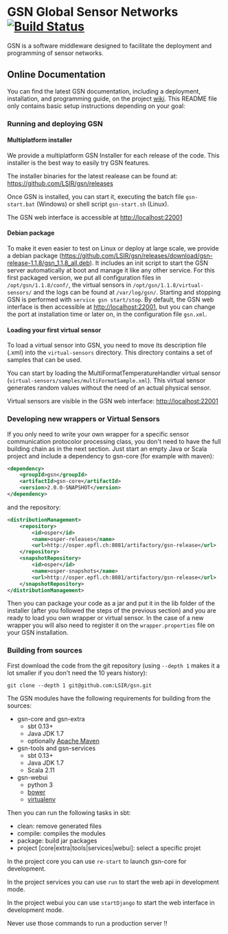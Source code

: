 # GSN Global Sensor Networks [![Build Status](https://travis-ci.org/LSIR/gsn.svg)](https://travis-ci.org/LSIR/gsn)

GSN is a software middleware designed to facilitate the deployment and programming of sensor networks. 

## Online Documentation

You can find the latest GSN documentation, including a deployment, installation, and programming
guide, on the project [wiki](https://github.com/LSIR/gsn/wiki).
This README file only contains basic setup instructions depending on your goal:

### Running and deploying GSN

#### Multiplatform installer

We provide a multiplatform GSN Installer for each release of the code. This installer is the best way to easily try GSN features. 

The installer binaries for the latest realease can be found at:
<https://github.com/LSIR/gsn/releases>

Once GSN is installed, you can start it, executing the batch file `gsn-start.bat` (Windows) or shell script `gsn-start.sh` (Linux). 

The GSN web interface is accessible at <http://localhost:22001>

#### Debian package

To make it even easier to test on Linux or deploy at large scale, we provide a debian package (https://github.com/LSIR/gsn/releases/download/gsn-release-1.1.8/gsn_1.1.8_all.deb). It includes an init script to start the GSN server automatically at boot and manage it like any other service. For this first packaged version, we put all configuration files in `/opt/gsn/1.1.8/conf/`, the virtual sensors in `/opt/gsn/1.1.8/virtual-sensors/` and the logs can be found at `/var/log/gsn/`. Starting and stopping GSN is performed with `service gsn start/stop`. By default, the GSN web interface is then accessible at <http://localhost:22001>, but you can change the port at installation time or later on, in the configuration file `gsn.xml`.

#### Loading your first virtual sensor

To load a virtual sensor into GSN, you need to move its description file (.xml) into the `virtual-sensors` directory.
This directory contains a set of samples that can be used.

You can start by loading the MultiFormatTemperatureHandler virtual sensor (`virtual-sensors/samples/multiFormatSample.xml`).
This virtual sensor generates random values without the need of an actual physical sensor.

Virtual sensors are visible in the GSN web interface: <http://localhost:22001>


### Developing new wrappers or Virtual Sensors 

If you only need to write your own wrapper for a specific sensor communication protocolor processing class, you don't need to have the full building chain as in the next section. Just start an empty Java or Scala project and include a dependency to gsn-core (for example with maven):

```xml
<dependency>
    <groupId>gsn</groupId>
    <artifactId>gsn-core</artifactId>
    <version>2.0.0-SNAPSHOT</version>
</dependency>
```
and the repository:
```xml
<distributionManagement>
    <repository>
        <id>osper</id>
        <name>osper-releases</name>
        <url>http://osper.epfl.ch:8081/artifactory/gsn-release</url>
    </repository>
    <snapshotRepository>
        <id>osper</id>
        <name>osper-snapshots</name>
        <url>http://osper.epfl.ch:8081/artifactory/gsn-release</url>
    </snapshotRepository>
</distributionManagement>
```

Then you can package your code as a jar and put it in the lib folder of the installer (after you followed the steps of the previous section) and you are ready to load you own wrapper or virtual sensor. In the case of a new wrapper you will also need to register it on the ``wrapper.properties`` file on your GSN installation.

### Building from sources

First download the code from the git repository (using ``--depth 1`` makes it a lot smaller if you don't need the 10 years history):

	git clone --depth 1 git@github.com:LSIR/gsn.git

The GSN modules have the following requirements for building from the sources:

* gsn-core and gsn-extra
  * sbt 0.13+
  * Java JDK 1.7
  * optionally [Apache Maven](http://maven.apache.org/download.cgi)
* gsn-tools and gsn-services
  * sbt 0.13+
  * Java JDK 1.7
  * Scala 2.11
* gsn-webui
  * python 3 
  * [bower](http://bower.io/)
  * [virtualenv](http://docs.python-guide.org/en/latest/dev/virtualenvs/)


Then you can run the following tasks in sbt:

* clean: remove generated files
* compile: compiles the modules
* package: build jar packages
* project [core|extra|tools|services|webui]: select a specific projet

In the project core you can use ``re-start`` to launch gsn-core for development.

In the project services you can use ``run`` to start the web api in development mode.

In the project webui you can use ``startDjango`` to start the web interface in development mode.

Never use those commands to run a production server !!

